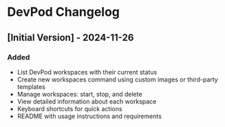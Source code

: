 # DevPod Changelog

## [Initial Version] - 2024-11-26

### Added
- List DevPod workspaces with their current status
- Create new workspaces command using custom images or third-party templates
- Manage workspaces: start, stop, and delete
- View detailed information about each workspace
- Keyboard shortcuts for quick actions
- README with usage instructions and requirements
